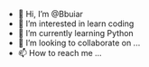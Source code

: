 - 👋 Hi, I’m @Bbuiar
- 👀 I’m interested in learn coding
- 🌱 I’m currently learning Python
- 💞️ I’m looking to collaborate on ...
- 📫 How to reach me ...

<!---
Bbuiar/Bbuiar is a ✨ special ✨ repository because its `README.md` (this file) appears on your GitHub profile.
You can click the Preview link to take a look at your changes.
--->
